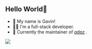 ## Hello World🎉

- 👋 My name is Gavin!
- 👨‍💻 I'm a full-stack developer.
- 🚀 Currently the maintainer of [qdpz](https://github.com/cola639/uniapp-miniprogram-qdpz) .

<a href="https://liruifengv.com#gh-light-mode-only">
  <img src="https://skillicons.dev/icons?i=js,ts,vue,react,nodejs,python,java,spring&theme=light" />
</a>
